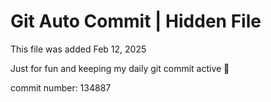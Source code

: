 # Git Auto Commit | Hidden File

This file was added Feb 12, 2025

Just for fun and keeping my daily git commit active 🤪

commit number: 134887
